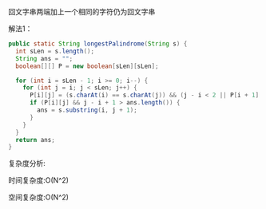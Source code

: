 回文字串两端加上一个相同的字符仍为回文字串

解法1：

```java
public static String longestPalindrome(String s) {
  int sLen = s.length();
  String ans = "";
  boolean[][] P = new boolean[sLen][sLen];

  for (int i = sLen - 1; i >= 0; i--) {
    for (int j = i; j < sLen; j++) {
      P[i][j] = (s.charAt(i) == s.charAt(j)) && (j - i < 2 || P[i + 1][j - 1]);
      if (P[i][j] && j - i + 1 > ans.length()) {
        ans = s.substring(i, j + 1);
      }
    }
  }
  return ans;
}
```

复杂度分析:

时间复杂度:O(N^2)

空间复杂度:O(N^2)